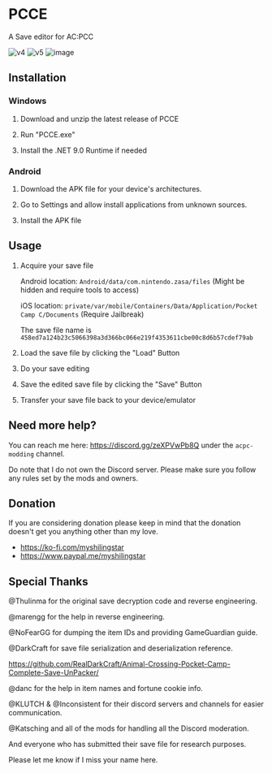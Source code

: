 # PCCE
A Save editor for AC:PCC

![v4](https://github.com/user-attachments/assets/525f5694-e308-45a8-9d8c-621611a78955)
![v5](https://github.com/user-attachments/assets/338dc215-6378-4da7-af62-c45bd7a3025f)
![image](https://github.com/user-attachments/assets/242b12f7-4e67-407e-82f9-15290ff2929a)

## Installation
### Windows
   1. Download and unzip the latest release of PCCE

   2. Run "PCCE.exe"
    
   3. Install the .NET 9.0 Runtime if needed
      
### Android
   1. Download the APK file for your device's architectures.
      
   2. Go to Settings and allow install applications from unknown sources.

   3. Install the APK file
      
## Usage

   1. Acquire your save file

      Android location: `Android/data/com.nintendo.zasa/files` (Might be hidden and require tools to access)
      
      iOS location: `private/var/mobile/Containers/Data/Application/Pocket Camp C/Documents` (Require Jailbreak)

      The save file name is `458ed7a124b23c5066398a3d366bc066e219f4353611cbe00c8d6b57cdef79ab`

   3. Load the save file by clicking the "Load" Button
      
   4. Do your save editing

   5. Save the edited save file by clicking the "Save" Button

   6. Transfer your save file back to your device/emulator

## Need more help?

You can reach me here: https://discord.gg/zeXPVwPb8Q under the `acpc-modding` channel.

Do note that I do not own the Discord server. Please make sure you follow any rules set by the mods and owners.

## Donation

If you are considering donation please keep in mind that the donation doesn't get you anything other than my love. 
* https://ko-fi.com/myshilingstar
* https://www.paypal.me/myshilingstar

## Special Thanks

@Thulinma for the original save decryption code and reverse engineering.

@marengg for the help in reverse engineering.

@NoFearGG for dumping the item IDs and providing GameGuardian guide.

@DarkCraft for save file serialization and deserialization reference.

https://github.com/RealDarkCraft/Animal-Crossing-Pocket-Camp-Complete-Save-UnPacker/

@danc for the help in item names and fortune cookie info.

@KLUTCH & @Inconsistent for their discord servers and channels for easier communication.

@Katsching and all of the mods for handling all the Discord moderation.

And everyone who has submitted their save file for research purposes.

Please let me know if I miss your name here.
